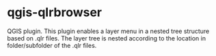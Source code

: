 # qgis-qlrbrowser
QGIS plugin. This plugin enables a layer menu in a nested tree structure based on .qlr files. The layer tree is nested according to the location in folder/subfolder of the .qlr files.
